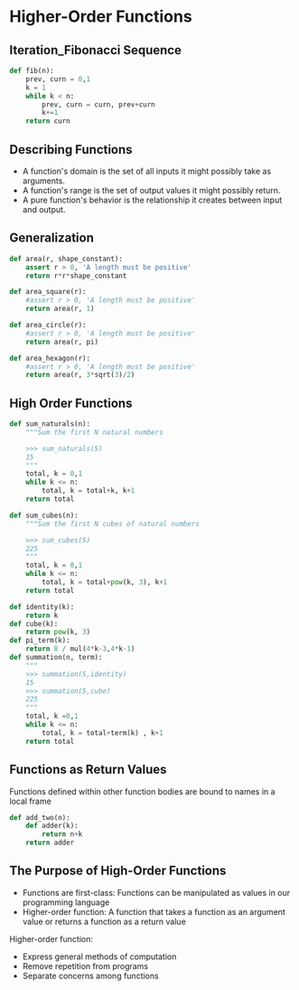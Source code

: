 # Higher-Order Functions

## Iteration_Fibonacci Sequence

```python
def fib(n):
    prev, curn = 0,1
    k = 1
    while k < n:
        prev, curn = curn, prev+curn
        k+=1
    return curn
```

## Describing Functions

- A function's domain is the set of all inputs it might  possibly take as arguments. 
- A function's range is the set of output values it might  possibly return. 
- A pure function's behavior is the relationship it  creates between input and output.

## Generalization

```python
def area(r, shape_constant):
    assert r > 0, 'A length must be positive'
    return r*r*shape_constant

def area_square(r):
    #assert r > 0, 'A length must be positive'
    return area(r, 1)

def area_circle(r):
    #assert r > 0, 'A length must be positive'
    return area(r, pi)

def area_hexagon(r):
    #assert r > 0, 'A length must be positive'
    return area(r, 3*sqrt(3)/2)
```



## High Order Functions

```python
def sum_naturals(n):
    """Sum the first N natural numbers

    >>> sum_naturals(5)
    15
    """
    total, k = 0,1
    while k <= n:
        total, k = total+k, k+1
    return total

def sum_cubes(n):
    """Sum the first N cubes of natural numbers

    >>> sum_cubes(5)
    225
    """
    total, k = 0,1
    while k <= n:
        total, k = total+pow(k, 3), k+1
    return total

def identity(k):
    return k
def cube(k):
    return pow(k, 3)
def pi_term(k):
    return 8 / mul(4*k-3,4*k-1)
def summation(n, term):
    """
    >>> summation(5,identity)
    15
    >>> summation(5,cube)
    225
    """
    total, k =0,1
    while k <= n:
        total, k = total+term(k) , k+1
    return total
```

## Functions as Return Values

Functions defined within other function bodies are bound to names in a local frame

```python
def add_two(n):
    def adder(k):
        return n+k
    return adder
```

## The Purpose of High-Order Functions

- Functions are first-class: Functions can be manipulated as values in our programming language
- Higher-order function: A function that takes a function as an argument value or returns a function as a return value

Higher-order function:

- Express general methods of computation
- Remove repetition from programs
- Separate concerns among functions